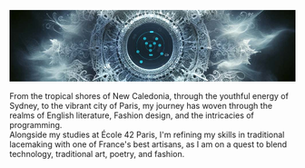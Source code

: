 ![42_Progress_Chart](https://github.com/Esilbor/Esilbor/blob/main/42_progress_chart.jpg)

From the tropical shores of New Caledonia, through the youthful energy of Sydney, to the vibrant city of Paris, my journey has woven through the realms of English literature, Fashion design, and the intricacies of programming.<br>
Alongside my studies at École 42 Paris, I'm refining my skills in traditional lacemaking with one of France's best artisans, as I am on a quest to blend technology, traditional art, poetry, and fashion.
